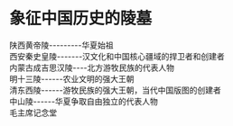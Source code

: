 # 象征中国历史的陵墓  

陕西黄帝陵---------华夏始祖  
西安秦史皇陵-------汉文化和中国核心疆域的捍卫者和创建者  
内蒙古成吉思汉陵----北方游牧民族的代表人物  
明十三陵------农业文明的强大王朝  
清东西陵------游牧民族的强大王朝，当代中国版图的创建者  
中山陵------华夏争取自由独立的代表人物  
毛主席记念堂  